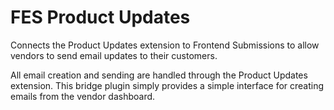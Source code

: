 # FES Product Updates

Connects the Product Updates extension to Frontend Submissions to allow vendors to send email updates to their customers.

All email creation and sending are handled through the Product Updates extension. This bridge plugin simply provides a simple interface for creating emails from the vendor dashboard.
